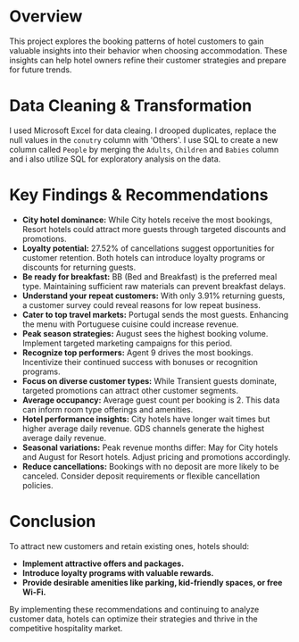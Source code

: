 # Overview

This project explores the booking patterns of hotel customers to gain valuable insights into their behavior when choosing accommodation. These insights can help hotel owners refine their customer strategies and prepare for future trends.

# Data Cleaning & Transformation
I used Microsoft Excel for data cleaing. I drooped duplicates, replace the null values in the `conutry` column with 'Others'.
I use SQL to create a new column called `People` by merging the `Adults`, `Children` and `Babies` column and i also utilize SQL for exploratory analysis on the data.

# Key Findings & Recommendations

* **City hotel dominance:** While City hotels receive the most bookings, Resort hotels could attract more guests through targeted discounts and promotions.
* **Loyalty potential:** 27.52% of cancellations suggest opportunities for customer retention. Both hotels can introduce loyalty programs or discounts for returning guests.
* **Be ready for breakfast:** BB (Bed and Breakfast) is the preferred meal type. Maintaining sufficient raw materials can prevent breakfast delays.
* **Understand your repeat customers:** With only 3.91% returning guests, a customer survey could reveal reasons for low repeat business.
* **Cater to top travel markets:** Portugal sends the most guests. Enhancing the menu with Portuguese cuisine could increase revenue.
* **Peak season strategies:** August sees the highest booking volume. Implement targeted marketing campaigns for this period.
* **Recognize top performers:** Agent 9 drives the most bookings. Incentivize their continued success with bonuses or recognition programs.
* **Focus on diverse customer types:** While Transient guests dominate, targeted promotions can attract other customer segments.
* **Average occupancy:** Average guest count per booking is 2. This data can inform room type offerings and amenities.
* **Hotel performance insights:** City hotels have longer wait times but higher average daily revenue. GDS channels generate the highest average daily revenue.
* **Seasonal variations:** Peak revenue months differ: May for City hotels and August for Resort hotels. Adjust pricing and promotions accordingly.
* **Reduce cancellations:** Bookings with no deposit are more likely to be canceled. Consider deposit requirements or flexible cancellation policies.

# Conclusion

To attract new customers and retain existing ones, hotels should:

* **Implement attractive offers and packages.**
* **Introduce loyalty programs with valuable rewards.**
* **Provide desirable amenities like parking, kid-friendly spaces, or free Wi-Fi.**

By implementing these recommendations and continuing to analyze customer data, hotels can optimize their strategies and thrive in the competitive hospitality market.


